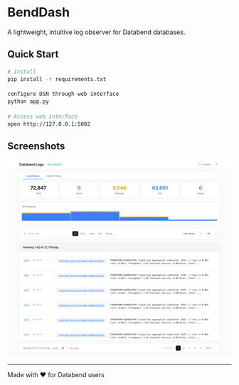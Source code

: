 # BendDash

A lightweight, intuitive log observer for Databend databases.

## Quick Start

```bash
# Install
pip install -r requirements.txt

configure DSN through web interface
python app.py

# Access web interface
open http://127.0.0.1:5002
```

## Screenshots

![alt text](image.png)

---

Made with ❤️ for Databend users
